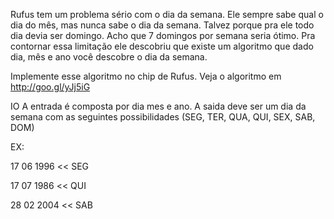 Rufus tem um problema sério com o dia da semana. Ele sempre sabe qual o dia do mês, mas nunca sabe o dia da semana. Talvez porque pra ele todo dia devia ser domingo. Acho que 7 domingos por semana seria ótimo. Pra contornar essa limitação ele descobriu que existe um algoritmo que dado dia, mês e ano você descobre o dia da semana.

Implemente esse algoritmo no chip de Rufus. Veja o algoritmo em http://goo.gl/yJj5iG

IO
A entrada é composta por dia mes e ano. A saida deve ser um
dia da semana com as seguintes possibilidades (SEG, TER, QUA, QUI, SEX, SAB, DOM)

EX:

>>
17
06
1996
<<
SEG

>>
17
07
1986
<<
QUI

>>
28
02
2004
<<
SAB

